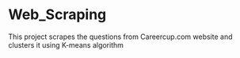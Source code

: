 # Web_Scraping
This project scrapes the questions from Careercup.com website and clusters it using  K-means algorithm
